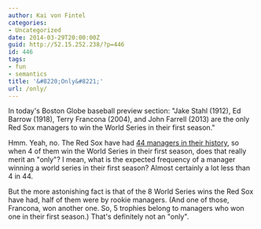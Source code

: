 ```yaml
---
author: Kai von Fintel
categories:
- Uncategorized
date: 2014-03-29T20:00:00Z
guid: http://52.15.252.238/?p=446
id: 446
tags:
- fun
- semantics
title: '&#8220;Only&#8221;'
url: /only/
---
```


In today's Boston Globe baseball preview section: "Jake Stahl (1912), Ed Barrow (1918), Terry Francona (2004), and John Farrell (2013) are the only Red Sox managers to win the World Series in their first season."

Hmm. Yeah, no. The Red Sox have had [44 managers in their history](http://en.wikipedia.org/wiki/List_of_Boston_Red_Sox_managers), so when 4 of them win the World Series in their first season, does that really merit an "only"? I mean, what is the expected frequency of a manager winning a world series in their first season? Almost certainly a lot less than 4 in 44.

But the more astonishing fact is that of the 8 World Series wins the Red Sox have had, half of them were by rookie managers. (And one of those, Francona, won another one. So, 5 trophies belong to managers who won one in their first season.) That's definitely not an "only".

&nbsp;